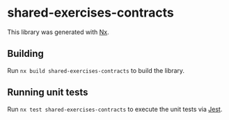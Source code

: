 # shared-exercises-contracts

This library was generated with [Nx](https://nx.dev).

## Building

Run `nx build shared-exercises-contracts` to build the library.

## Running unit tests

Run `nx test shared-exercises-contracts` to execute the unit tests via [Jest](https://jestjs.io).
